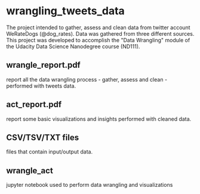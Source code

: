 # wrangling_tweets_data
The project intended to gather, assess and clean data from twitter account WeRateDogs (@dog_rates). Data was gathered from three different sources. This project was developed to accomplish the "Data Wrangling" module of the Udacity Data Science Nanodegree course (ND111).

## wrangle_report.pdf
report all the data wrangling process - gather, assess and clean - performed with tweets data.

## act_report.pdf
report some basic visualizations and insights performed with cleaned data. 

## CSV/TSV/TXT files
files that contain input/output data.

## wrangle_act
jupyter notebook used to perform data wrangling and visualizations
